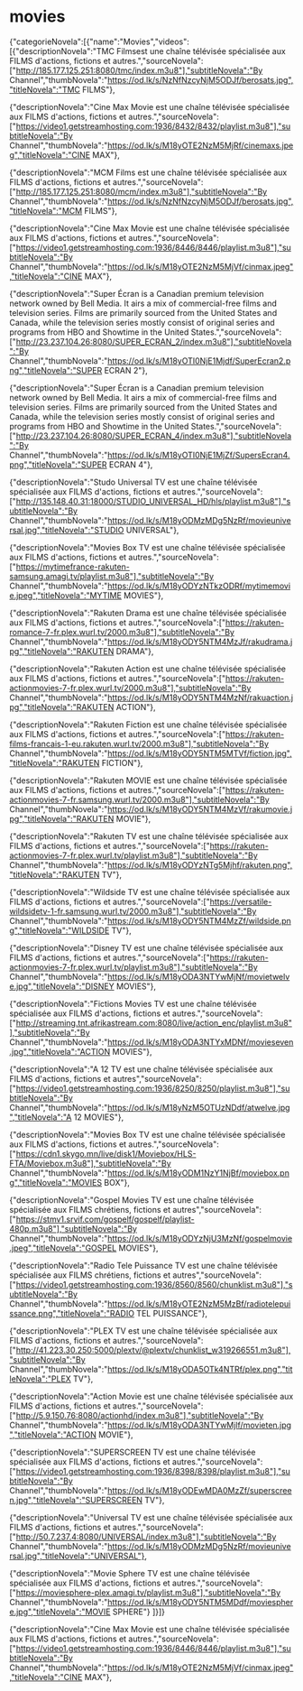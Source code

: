 # movies
{"categorieNovela":[{"name":"Movies","videos":[{"descriptionNovela":"TMC Filmsest une chaîne télévisée spécialisée aux FILMS d'actions, fictions et autres.","sourceNovela":["http://185.177.125.251:8080/tmc/index.m3u8"],"subtitleNovela":"By Channel","thumbNovela":"https://od.lk/s/NzNfNzcyNjM5ODJf/berosats.jpg","titleNovela":"TMC FILMS"},

{"descriptionNovela":"Cine Max Movie est une chaîne télévisée spécialisée aux FILMS d'actions, fictions et autres.","sourceNovela":["https://video1.getstreamhosting.com:1936/8432/8432/playlist.m3u8"],"subtitleNovela":"By Channel","thumbNovela":"https://od.lk/s/M18yOTE2NzM5MjRf/cinemaxs.jpeg","titleNovela":"CINE MAX"},

{"descriptionNovela":"MCM Films est une chaîne télévisée spécialisée aux FILMS d'actions, fictions et autres.","sourceNovela":["http://185.177.125.251:8080/mcm/index.m3u8"],"subtitleNovela":"By Channel","thumbNovela":"https://od.lk/s/NzNfNzcyNjM5ODJf/berosats.jpg","titleNovela":"MCM FILMS"},


{"descriptionNovela":"Cine Max Movie est une chaîne télévisée spécialisée aux FILMS d'actions, fictions et autres.","sourceNovela":["https://video1.getstreamhosting.com:1936/8446/8446/playlist.m3u8"],"subtitleNovela":"By Channel","thumbNovela":"https://od.lk/s/M18yOTE2NzM5MjVf/cinmax.jpeg","titleNovela":"CINE MAX"},

{"descriptionNovela":"Super Écran is a Canadian premium television network owned by Bell Media. It airs a mix of commercial-free films and television series. Films are primarily sourced from the United States and Canada, while the television series mostly consist of original series and programs from HBO and Showtime in the United States.","sourceNovela":["http://23.237.104.26:8080/SUPER_ECRAN_2/index.m3u8"],"subtitleNovela":"By Channel","thumbNovela":"https://od.lk/s/M18yOTI0NjE1Mjdf/SuperEcran2.png","titleNovela":"SUPER ECRAN 2"},

{"descriptionNovela":"Super Écran is a Canadian premium television network owned by Bell Media. It airs a mix of commercial-free films and television series. Films are primarily sourced from the United States and Canada, while the television series mostly consist of original series and programs from HBO and Showtime in the United States.","sourceNovela":["http://23.237.104.26:8080/SUPER_ECRAN_4/index.m3u8"],"subtitleNovela":"By Channel","thumbNovela":"https://od.lk/s/M18yOTI0NjE1MjZf/SupersEcran4.png","titleNovela":"SUPER ECRAN 4"},

{"descriptionNovela":"Studo Universal TV est une chaîne télévisée spécialisée aux FILMS d'actions, fictions et autres.","sourceNovela":["http://135.148.40.31:18000/STUDIO_UNIVERSAL_HD/hls/playlist.m3u8"],"subtitleNovela":"By Channel","thumbNovela":"https://od.lk/s/M18yODMzMDg5NzRf/movieuniversal.jpg","titleNovela":"STUDIO UNIVERSAL"},

{"descriptionNovela":"Movies Box TV est une chaîne télévisée spécialisée aux FILMS d'actions, fictions et autres.","sourceNovela":["https://mytimefrance-rakuten-samsung.amagi.tv/playlist.m3u8"],"subtitleNovela":"By Channel","thumbNovela":"https://od.lk/s/M18yODYzNTkzODRf/mytimemovie.jpeg","titleNovela":"MYTIME MOVIES"},

{"descriptionNovela":"Rakuten Drama est une chaîne télévisée spécialisée aux FILMS d'actions, fictions et autres.","sourceNovela":["https://rakuten-romance-7-fr.plex.wurl.tv/2000.m3u8"],"subtitleNovela":"By Channel","thumbNovela":"https://od.lk/s/M18yODY5NTM4MzJf/rakudrama.jpg","titleNovela":"RAKUTEN DRAMA"},

{"descriptionNovela":"Rakuten Action est une chaîne télévisée spécialisée aux FILMS d'actions, fictions et autres.","sourceNovela":["https://rakuten-actionmovies-7-fr.plex.wurl.tv/2000.m3u8"],"subtitleNovela":"By Channel","thumbNovela":"https://od.lk/s/M18yODY5NTM4MzNf/rakuaction.jpg","titleNovela":"RAKUTEN ACTION"},

{"descriptionNovela":"Rakuten Fiction est une chaîne télévisée spécialisée aux FILMS d'actions, fictions et autres.","sourceNovela":["https://rakuten-films-francais-1-eu.rakuten.wurl.tv/2000.m3u8"],"subtitleNovela":"By Channel","thumbNovela":"https://od.lk/s/M18yODY5NTM5MTVf/fiction.jpg","titleNovela":"RAKUTEN FICTION"},

{"descriptionNovela":"Rakuten MOVIE est une chaîne télévisée spécialisée aux FILMS d'actions, fictions et autres.","sourceNovela":["https://rakuten-actionmovies-7-fr.samsung.wurl.tv/2000.m3u8"],"subtitleNovela":"By Channel","thumbNovela":"https://od.lk/s/M18yODY5NTM4MzVf/rakumovie.jpg","titleNovela":"RAKUTEN MOVIE"},

{"descriptionNovela":"Rakuten TV est une chaîne télévisée spécialisée aux FILMS d'actions, fictions et autres.","sourceNovela":["https://rakuten-actionmovies-7-fr.plex.wurl.tv/playlist.m3u8"],"subtitleNovela":"By Channel","thumbNovela":"https://od.lk/s/M18yODYzNTg5Mjhf/rakuten.png","titleNovela":"RAKUTEN TV"},

{"descriptionNovela":"Wildside TV est une chaîne télévisée spécialisée aux FILMS d'actions, fictions et autres.","sourceNovela":["https://versatile-wildsidetv-1-fr.samsung.wurl.tv/2000.m3u8"],"subtitleNovela":"By Channel","thumbNovela":"https://od.lk/s/M18yODY5NTM4MzZf/wildside.png","titleNovela":"WILDSIDE TV"},

{"descriptionNovela":"Disney TV est une chaîne télévisée spécialisée aux FILMS d'actions, fictions et autres.","sourceNovela":["https://rakuten-actionmovies-7-fr.plex.wurl.tv/playlist.m3u8"],"subtitleNovela":"By Channel","thumbNovela":"https://od.lk/s/M18yODA3NTYwMjNf/movietwelve.jpg","titleNovela":"DISNEY MOVIES"},

{"descriptionNovela":"Fictions Movies TV est une chaîne télévisée spécialisée aux FILMS d'actions, fictions et autres.","sourceNovela":["http://streaming.tnt.afrikastream.com:8080/live/action_enc/playlist.m3u8"],"subtitleNovela":"By Channel","thumbNovela":"https://od.lk/s/M18yODA3NTYxMDNf/movieseven.jpg","titleNovela":"ACTION MOVIES"},

{"descriptionNovela":"A 12 TV est une chaîne télévisée spécialisée aux FILMS d'actions, fictions et autres","sourceNovela":["https://video1.getstreamhosting.com:1936/8250/8250/playlist.m3u8"],"subtitleNovela":"By Channel","thumbNovela":"https://od.lk/s/M18yNzM5OTUzNDdf/atwelve.jpg","titleNovela":"A 12 MOVIES"},

{"descriptionNovela":"Movies Box TV est une chaîne télévisée spécialisée aux FILMS d'actions, fictions et autres.","sourceNovela":["https://cdn1.skygo.mn/live/disk1/Moviebox/HLS-FTA/Moviebox.m3u8"],"subtitleNovela":"By Channel","thumbNovela":"https://od.lk/s/M18yODM1NzY1NjBf/moviebox.png","titleNovela":"MOVIES BOX"},

{"descriptionNovela":"Gospel Movies TV est une chaîne télévisée spécialisée aux FILMS chrétiens, fictions et autres","sourceNovela":["https://stmv1.srvif.com/gospelf/gospelf/playlist-480p.m3u8"],"subtitleNovela":"By Channel","thumbNovela":"https://od.lk/s/M18yODYzNjU3MzNf/gospelmovie.jpeg","titleNovela":"GOSPEL MOVIES"},

{"descriptionNovela":"Radio Tele Puissance TV est une chaîne télévisée spécialisée aux FILMS chrétiens, fictions et autres","sourceNovela":["https://video1.getstreamhosting.com:1936/8560/8560/chunklist.m3u8"],"subtitleNovela":"By Channel","thumbNovela":"https://od.lk/s/M18yOTE2NzM5MzBf/radiotelepuissance.png","titleNovela":"RADIO TEL PUISSANCE"},

{"descriptionNovela":"PLEX TV est une chaîne télévisée spécialisée aux FILMS d'actions, fictions et autres.","sourceNovela":["http://41.223.30.250:5000/plextv/@plextv/chunklist_w319266551.m3u8"],"subtitleNovela":"By Channel","thumbNovela":"https://od.lk/s/M18yODA5OTk4NTRf/plex.png","titleNovela":"PLEX TV"},

{"descriptionNovela":"Action Movie est une chaîne télévisée spécialisée aux FILMS d'actions, fictions et autres.","sourceNovela":["http://5.9.150.76:8080/actionhd/index.m3u8"],"subtitleNovela":"By Channel","thumbNovela":"https://od.lk/s/M18yODA3NTYwMjlf/movieten.jpg","titleNovela":"ACTION MOVIE"},

{"descriptionNovela":"SUPERSCREEN TV est une chaîne télévisée spécialisée aux FILMS d'actions, fictions et autres.","sourceNovela":["https://video1.getstreamhosting.com:1936/8398/8398/playlist.m3u8"],"subtitleNovela":"By Channel","thumbNovela":"https://od.lk/s/M18yODEwMDA0MzZf/superscreen.jpg","titleNovela":"SUPERSCREEN TV"},

{"descriptionNovela":"Universal TV est une chaîne télévisée spécialisée aux FILMS d'actions, fictions et autres.","sourceNovela":["http://50.7.237.4:8080/UNIVERSAL/index.m3u8"],"subtitleNovela":"By Channel","thumbNovela":"https://od.lk/s/M18yODMzMDg5NzRf/movieuniversal.jpg","titleNovela":"UNIVERSAL"},

{"descriptionNovela":"Movie Sphere TV est une chaîne télévisée spécialisée aux FILMS d'actions, fictions et autres.","sourceNovela":["https://moviesphere-plex.amagi.tv/playlist.m3u8"],"subtitleNovela":"By Channel","thumbNovela":"https://od.lk/s/M18yODY5NTM5MDdf/moviesphere.jpg","titleNovela":"MOVIE SPHERE"}
]}]}



{"descriptionNovela":"Cine Max Movie est une chaîne télévisée spécialisée aux FILMS d'actions, fictions et autres.","sourceNovela":["https://video1.getstreamhosting.com:1936/8446/8446/playlist.m3u8"],"subtitleNovela":"By Channel","thumbNovela":"https://od.lk/s/M18yOTE2NzM5MjVf/cinmax.jpeg","titleNovela":"CINE MAX"},









